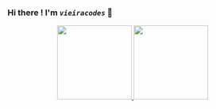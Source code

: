 ### Hi there ! I'm _```vieiracodes```_ 👋

<!--
**vieiracodes/vieiracodes** is a ✨ _special_ ✨ repository because its `README.md` (this file) appears on your GitHub profile.

Here are some ideas to get you started:

- 🔭 I’m currently working on ...
- 🌱 I’m currently learning ...
- 👯 I’m looking to collaborate on ...
- 🤔 I’m looking for help with ...
- 💬 Ask me about ...
- 📫 How to reach me: ...
- 😄 Pronouns: ...
- ⚡ Fun fact: ...
-->

<div align="center">
  <a href="https://github.com/vieiracodes">
  <img height="150em" src="https://github-readme-stats.vercel.app/api?username=vieiracodes&show_icons=true&theme=cobalt&bg_color=DEG,051529,102540&title_color=3FD1EB&text_color=34FFCA&include_all_commits=true&count_private=true"/>
  <img height="150em" src="https://github-readme-stats.vercel.app/api/top-langs/?username=vieiracodes&layout=compact&langs_count=7&theme=cobalt&bg_color=DEG,102540,051529&title_color=3FD1EB&text_color=34FFCA"/>
</div>
